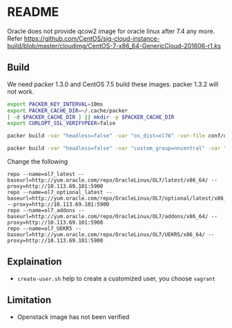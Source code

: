 # README

Oracle does not provide qcow2 image for oracle linux after 7.4 any more.
Refer <https://github.com/CentOS/sig-cloud-instance-build/blob/master/cloudimg/CentOS-7-x86_64-GenericCloud-201606-r1.ks>

## Build

We need packer 1.3.0 and CentOS 7.5 build these images. packer 1.3.2 will not work.

```bash
export PACKER_KEY_INTERVAL=10ms
export PACKER_CACHE_DIR=~/.cache/packer
[ -d $PACKER_CACHE_DIR ] || mkdir -p $PACKER_CACHE_DIR
export CURLOPT_SSL_VERIFYPEER=false
```

```bash
packer build -var "headless=false" -var "os_dist=ol76" -var-file conf/ol76.json ol7-kvm-minimal.json
```

```bash
packer build -var "headless=false" -var "custom_group=nncentral" -var "custom_user=nncentral" -var "os_dist=ol76" -var "vm_name=nncentral" -var-file conf/ol76.json ol7-kvm-minimal.json
```

Change the following

```text
repo --name=ol7_latest --baseurl=http://yum.oracle.com/repo/OracleLinux/OL7/latest/x86_64/ --proxy=http://10.113.69.101:5900
repo --name=ol7_optional_latest --baseurl=http://yum.oracle.com/repo/OracleLinux/OL7/optional/latest/x86_64 --proxy=http://10.113.69.101:5900
repo --name=ol7_addons --baseurl=http://yum.oracle.com/repo/OracleLinux/OL7/addons/x86_64/ --proxy=http://10.113.69.101:5900
repo --name=ol7_UEKR5 --baseurl=http://yum.oracle.com/repo/OracleLinux/OL7/UEKR5/x86_64/ --proxy=http://10.113.69.101:5900
```

## Explaination

- `create-user.sh` help to create a customized user, you choose `vagrant`

## Limitation

- Openstack image has not been verified
